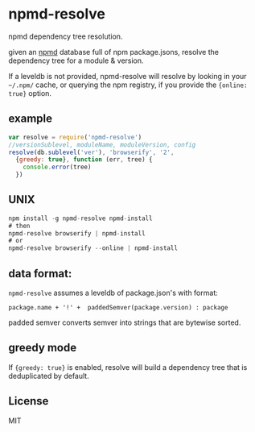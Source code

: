 # npmd-resolve

npmd dependency tree resolution.

given an [npmd](https://github.com/dominictarr/npmd)
database full of npm package.jsons,
resolve the dependency tree for a module & version.

If a leveldb is not provided, npmd-resolve will resolve by looking in your `~/.npm/`
cache, or querying the npm registry, if you provide the `{online: true}` option.

## example

``` js
var resolve = require('npmd-resolve')
//versionSublevel, moduleName, moduleVersion, config
resolve(db.sublevel('ver'), 'browserify', '2', 
  {greedy: true}, function (err, tree) {
    console.error(tree)
  })
```

## UNIX

``` js
npm install -g npmd-resolve npmd-install
# then
npmd-resolve browserify | npmd-install
# or
npmd-resolve browserify --online | npmd-install
```

## data format:

`npmd-resolve` assumes a leveldb of package.json's with format:

`package.name + '!' +  paddedSemver(package.version) : package`

padded semver converts semver into strings that are bytewise sorted.

## greedy mode

If `{greedy: true}` is enabled,
resolve will build a dependency tree that is deduplicated by default.

## License

MIT

